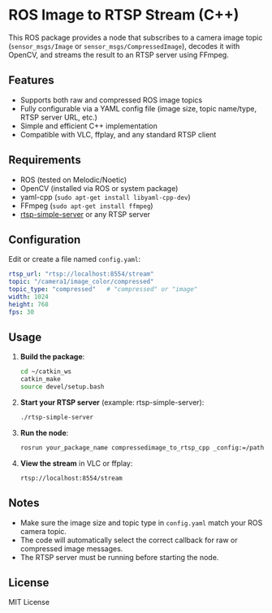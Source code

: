 # ROS Image to RTSP Stream (C++)

This ROS package provides a node that subscribes to a camera image topic (`sensor_msgs/Image` or `sensor_msgs/CompressedImage`), decodes it with OpenCV, and streams the result to an RTSP server using FFmpeg.

## Features

- Supports both raw and compressed ROS image topics
- Fully configurable via a YAML config file (image size, topic name/type, RTSP server URL, etc.)
- Simple and efficient C++ implementation
- Compatible with VLC, ffplay, and any standard RTSP client

## Requirements

- ROS (tested on Melodic/Noetic)
- OpenCV (installed via ROS or system package)
- yaml-cpp (`sudo apt-get install libyaml-cpp-dev`)
- FFmpeg (`sudo apt-get install ffmpeg`)
- [rtsp-simple-server](https://github.com/aler9/rtsp-simple-server) or any RTSP server

## Configuration

Edit or create a file named `config.yaml`:

```yaml
rtsp_url: "rtsp://localhost:8554/stream"
topic: "/camera1/image_color/compressed"
topic_type: "compressed"   # "compressed" or "image"
width: 1024
height: 768
fps: 30
```

## Usage

1. **Build the package**:
    ```bash
    cd ~/catkin_ws
    catkin_make
    source devel/setup.bash
    ```

2. **Start your RTSP server** (example: rtsp-simple-server):
    ```bash
    ./rtsp-simple-server
    ```

3. **Run the node**:
    ```bash
    rosrun your_package_name compressedimage_to_rtsp_cpp _config:=/path/to/config.yaml
    ```

4. **View the stream** in VLC or ffplay:
    ```
    rtsp://localhost:8554/stream
    ```

## Notes

- Make sure the image size and topic type in `config.yaml` match your ROS camera topic.
- The code will automatically select the correct callback for raw or compressed image messages.
- The RTSP server must be running before starting the node.

## License

MIT License
